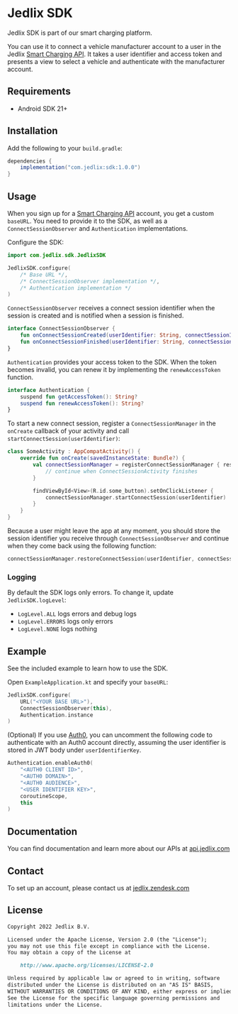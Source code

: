 # Jedlix SDK

Jedlix SDK is part of our smart charging platform.

You can use it to connect a vehicle manufacturer account to a user in the Jedlix [Smart Charging API](https://api.jedlix.com/). It takes a user identifier and access token and presents a view to select a vehicle and authenticate with the manufacturer account.

## Requirements

- Android SDK 21+

## Installation

Add the following to your `build.gradle`:

```groovy
dependencies {
    implementation("com.jedlix:sdk:1.0.0")
}
```

## Usage

When you sign up for a [Smart Charging API](https://api.jedlix.com/) account, you get a custom `baseURL`. You need to provide it to the SDK, as well as a `ConnectSessionObserver` and `Authentication` implementations.

Configure the SDK:

```kotlin
import com.jedlix.sdk.JedlixSDK

JedlixSDK.configure(
    /* Base URL */,
    /* ConnectSessionObserver implementation */,
    /* Authentication implementation */
)
```

`ConnectSessionObserver` receives a connect session identifier when the session is created and is notified when a session is finished.

```kotlin
interface ConnectSessionObserver {
    fun onConnectSessionCreated(userIdentifier: String, connectSessionIdentifier: String)
    fun onConnectSessionFinished(userIdentifier: String, connectSessionIdentifier: String)
}
```

`Authentication` provides your access token to the SDK. When the token becomes invalid, you can renew it by implementing the `renewAccessToken` function.

```kotlin
interface Authentication {
    suspend fun getAccessToken(): String?
    suspend fun renewAccessToken(): String?
}
```

To start a new connect session, register a `ConnectSessionManager` in the `onCreate` callback of your activity and call `startConnectSession(userIdentifier)`:

```kotlin
class SomeActivity : AppCompatActivity() {
    override fun onCreate(savedInstanceState: Bundle?) {
        val connectSessionManager = registerConnectSessionManager { result ->
            // continue when ConnectSessionActivity finishes
        }

        findViewById<View>(R.id.some_button).setOnClickListener {
            connectSessionManager.startConnectSession(userIdentifier) 
        }
    }
}
```

Because a user might leave the app at any moment, you should store the session identifier you receive through `ConnectSessionObserver` and continue when they come back using the following function:

```kotlin
connectSessionManager.restoreConnectSession(userIdentifier, connectSessionIdentifier)
```

### Logging

By default the SDK logs only errors. To change it, update `JedlixSDK.logLevel`:

- `LogLevel.ALL` logs errors and debug logs
- `LogLevel.ERRORS` logs only errors
- `LogLevel.NONE` logs nothing

## Example

See the included example to learn how to use the SDK.

Open `ExampleApplication.kt` and specify your `baseURL`:

```kotlin
JedlixSDK.configure(
    URL("<YOUR BASE URL>"),
    ConnectSessionObserver(this),
    Authentication.instance
)
```

(Optional) If you use [Auth0](https://auth0.com/), you can uncomment the following code to authenticate with an Auth0 account directly, assuming the user identifier is stored in JWT body under `userIdentifierKey`.

```kotlin
Authentication.enableAuth0(
    "<AUTH0 CLIENT ID>",
    "<AUTH0 DOMAIN>",
    "<AUTH0 AUDIENCE>",
    "<USER IDENTIFIER KEY>",
    coroutineScope,
    this
)
```

## Documentation

You can find documentation and learn more about our APIs at [api.jedlix.com](https://api.jedlix.com)

## Contact

To set up an account, please contact us at [jedlix.zendesk.com](https://jedlix.zendesk.com/hc/en-us/requests/new)

## License

```markdown
Copyright 2022 Jedlix B.V.

Licensed under the Apache License, Version 2.0 (the "License");
you may not use this file except in compliance with the License.
You may obtain a copy of the License at

    http://www.apache.org/licenses/LICENSE-2.0

Unless required by applicable law or agreed to in writing, software
distributed under the License is distributed on an "AS IS" BASIS,
WITHOUT WARRANTIES OR CONDITIONS OF ANY KIND, either express or implied.
See the License for the specific language governing permissions and
limitations under the License.
```

